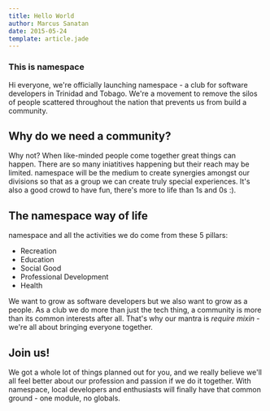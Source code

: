 ```yaml
---
title: Hello World
author: Marcus Sanatan
date: 2015-05-24
template: article.jade
---
```


### This is **namespace**

Hi everyone, we're officially launching namespace - a club for software developers in Trinidad and Tobago. We're a movement to remove the silos of people scattered throughout the nation that prevents us from build a community. 

## Why do we need a community?

Why not? When like-minded people come together great things can happen. There are so many iniatitives happening but their reach may be limited. namespace will be the medium to create synergies amongst our divisions so that as a group we can create truly special experiences. It's also a good crowd to have fun, there's more to life than 1s and 0s :). 

## The namespace way of life

namespace and all the activities we do come from these 5 pillars:

* Recreation
* Education
* Social Good
* Professional Development
* Health

We want to grow as software developers but we also want to grow as a people. As a club we do more than just the tech thing, a community is more than its common interests after all. That's why our mantra is *require mixin* - we're all about bringing everyone together. 

## Join us!

We got a whole lot of things planned out for you, and we really believe we'll all feel better about our profession and passion if we do it together. With namespace, local developers and enthusiasts will finally have that common ground - one module, no globals.